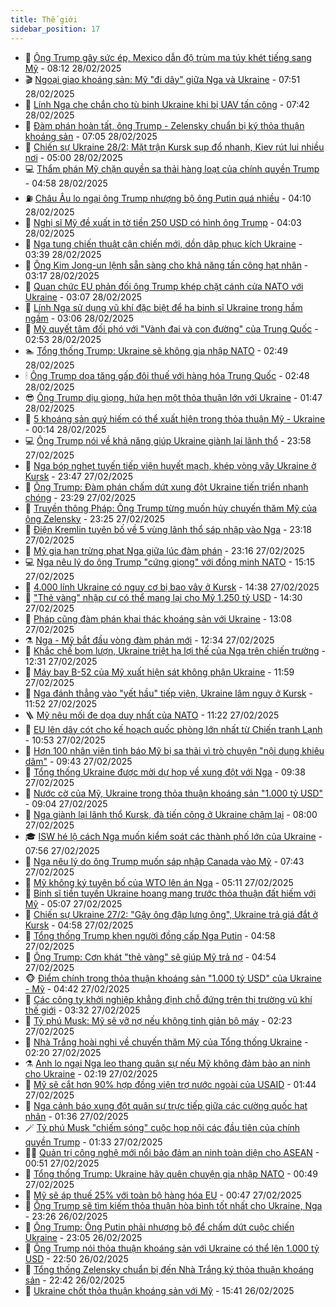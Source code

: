 ```yaml
---
title: Thế giới
sidebar_position: 17
---
```


<!-- dantri-the-gioi:START -->
- 🌋 [Ông Trump gây sức ép, Mexico dẫn độ trùm ma túy khét tiếng sang Mỹ](https://dantri.com.vn/the-gioi/ong-trump-gay-suc-ep-mexico-dan-do-trum-ma-tuy-khet-tieng-sang-my-20250228144912692.htm) - 08:12 28/02/2025
- 🎬 [Ngoại giao khoáng sản: Mỹ &quot;đi dây&quot; giữa Nga và Ukraine](https://dantri.com.vn/the-gioi/ngoai-giao-khoang-san-my-di-day-giua-nga-va-ukraine-20250228143313189.htm) - 07:51 28/02/2025
- 🧰 [Lính Nga che chắn cho tù binh Ukraine khi bị UAV tấn công](https://dantri.com.vn/the-gioi/linh-nga-che-chan-cho-tu-binh-ukraine-khi-bi-uav-tan-cong-20250227205517208.htm) - 07:42 28/02/2025
- 🌋 [Đàm phán hoàn tất, ông Trump - Zelensky chuẩn bị ký thỏa thuận khoáng sản](https://dantri.com.vn/the-gioi/dam-phan-hoan-tat-ong-trump-zelensky-chuan-bi-ky-thoa-thuan-khoang-san-20250228110541855.htm) - 07:05 28/02/2025
- 🗽 [Chiến sự Ukraine 28/2: Mặt trận Kursk sụp đổ nhanh, Kiev rút lui nhiều nơi](https://dantri.com.vn/the-gioi/chien-su-ukraine-282-mat-tran-kursk-sup-do-nhanh-kiev-rut-lui-nhieu-noi-20250228115401477.htm) - 05:00 28/02/2025
- 💻 [Thẩm phán Mỹ chặn quyền sa thải hàng loạt của chính quyền Trump](https://dantri.com.vn/the-gioi/tham-phan-my-chan-quyen-sa-thai-hang-loat-cua-chinh-quyen-trump-20250228113924531.htm) - 04:58 28/02/2025
- ⛽️ [Châu Âu lo ngại ông Trump nhượng bộ ông Putin quá nhiều](https://dantri.com.vn/the-gioi/chau-au-lo-ngai-ong-trump-nhuong-bo-ong-putin-qua-nhieu-20250228102329169.htm) - 04:10 28/02/2025
- 🤩 [Nghị sĩ Mỹ đề xuất in tờ tiền 250 USD có hình ông Trump](https://dantri.com.vn/the-gioi/nghi-si-my-de-xuat-in-to-tien-250-usd-co-hinh-ong-trump-20250228104310215.htm) - 04:03 28/02/2025
- 🧐 [Nga tung chiến thuật cận chiến mới, dồn dập phục kích Ukraine](https://dantri.com.vn/the-gioi/nga-tung-chien-thuat-can-chien-moi-don-dap-phuc-kich-ukraine-20250228102329176.htm) - 03:39 28/02/2025
- 🎊 [Ông Kim Jong-un lệnh sẵn sàng cho khả năng tấn công hạt nhân](https://dantri.com.vn/the-gioi/ong-kim-jong-un-lenh-san-sang-cho-kha-nang-tan-cong-hat-nhan-20250228101427331.htm) - 03:17 28/02/2025
- 📝 [Quan chức EU phản đối ông Trump khép chặt cánh cửa NATO với Ukraine](https://dantri.com.vn/the-gioi/quan-chuc-eu-phan-doi-ong-trump-khep-chat-canh-cua-nato-voi-ukraine-20250228083840613.htm) - 03:07 28/02/2025
- 🤡 [Lính Nga sử dụng vũ khí đặc biệt để hạ binh sĩ Ukraine trong hầm ngầm](https://dantri.com.vn/the-gioi/linh-nga-su-dung-vu-khi-dac-biet-de-ha-binh-si-ukraine-trong-ham-ngam-20250227170305267.htm) - 03:06 28/02/2025
- 🥷 [Mỹ quyết tâm đối phó với &quot;Vành đai và con đường&quot; của Trung Quốc](https://dantri.com.vn/the-gioi/my-quyet-tam-doi-pho-voi-vanh-dai-va-con-duong-cua-trung-quoc-20250228085640591.htm) - 02:53 28/02/2025
- 🏊 [Tổng thống Trump: Ukraine sẽ không gia nhập NATO](https://dantri.com.vn/the-gioi/tong-thong-trump-ukraine-se-khong-gia-nhap-nato-20250228072948865.htm) - 02:49 28/02/2025
- 🕯 [Ông Trump dọa tăng gấp đôi thuế với hàng hóa Trung Quốc](https://dantri.com.vn/the-gioi/ong-trump-doa-tang-gap-doi-thue-voi-hang-hoa-trung-quoc-20250228094110290.htm) - 02:48 28/02/2025
- 😎 [Ông Trump dịu giọng, hứa hẹn một thỏa thuận lớn với Ukraine](https://dantri.com.vn/the-gioi/ong-trump-diu-giong-hua-hen-mot-thoa-thuan-lon-voi-ukraine-20250228081030679.htm) - 01:47 28/02/2025
- 🌈 [5 khoáng sản quý hiếm có thể xuất hiện trong thỏa thuận Mỹ - Ukraine](https://dantri.com.vn/the-gioi/5-khoang-san-quy-hiem-co-the-xuat-hien-trong-thoa-thuan-my-ukraine-20250228070953358.htm) - 00:14 28/02/2025
- 💻 [Ông Trump nói về khả năng giúp Ukraine giành lại lãnh thổ](https://dantri.com.vn/the-gioi/ong-trump-noi-ve-kha-nang-giup-ukraine-gianh-lai-lanh-tho-20250228064605197.htm) - 23:58 27/02/2025
- 🤖 [Nga bóp nghẹt tuyến tiếp viện huyết mạch, khép vòng vây Ukraine ở Kursk](https://dantri.com.vn/the-gioi/nga-bop-nghet-tuyen-tiep-vien-huyet-mach-khep-vong-vay-ukraine-o-kursk-20250228060201337.htm) - 23:47 27/02/2025
- 🦏 [Ông Trump: Đàm phán chấm dứt xung đột Ukraine tiến triển nhanh chóng](https://dantri.com.vn/the-gioi/ong-trump-dam-phan-cham-dut-xung-dot-ukraine-tien-trien-nhanh-chong-20250228062140397.htm) - 23:29 27/02/2025
- 🌁 [Truyền thông Pháp: Ông Trump từng muốn hủy chuyến thăm Mỹ của ông Zelensky](https://dantri.com.vn/the-gioi/truyen-thong-phap-ong-trump-tung-muon-huy-chuyen-tham-my-cua-ong-zelensky-20250228013339771.htm) - 23:25 27/02/2025
- 🐘 [Điện Kremlin tuyên bố về 5 vùng lãnh thổ sáp nhập vào Nga](https://dantri.com.vn/the-gioi/dien-kremlin-tuyen-bo-ve-5-vung-lanh-tho-sap-nhap-vao-nga-20250228052022231.htm) - 23:18 27/02/2025
- 🥷 [Mỹ gia hạn trừng phạt Nga giữa lúc đàm phán](https://dantri.com.vn/the-gioi/my-gia-han-trung-phat-nga-giua-luc-dam-phan-20250228055559555.htm) - 23:16 27/02/2025
- 💻 [Nga nêu lý do ông Trump &quot;cứng giọng&quot; với đồng minh NATO](https://dantri.com.vn/the-gioi/nga-neu-ly-do-ong-trump-cung-giong-voi-dong-minh-nato-20250227220206305.htm) - 15:15 27/02/2025
- 🎡 [4.000 lính Ukraine có nguy cơ bị bao vây ở Kursk](https://dantri.com.vn/the-gioi/4000-linh-ukraine-co-nguy-co-bi-bao-vay-o-kursk-20250227212524354.htm) - 14:38 27/02/2025
- 🧰 [&quot;Thẻ vàng&quot; nhập cư có thể mang lại cho Mỹ 1.250 tỷ USD](https://dantri.com.vn/the-gioi/the-vang-nhap-cu-co-the-mang-lai-cho-my-1250-ty-usd-20250227212226097.htm) - 14:30 27/02/2025
- 🥸 [Pháp cũng đàm phán khai thác khoáng sản với Ukraine](https://dantri.com.vn/the-gioi/phap-cung-dam-phan-khai-thac-khoang-san-voi-ukraine-20250227195139298.htm) - 13:08 27/02/2025
- ⚗️ [Nga - Mỹ bắt đầu vòng đàm phán mới](https://dantri.com.vn/the-gioi/nga-my-bat-dau-vong-dam-phan-moi-20250227185440514.htm) - 12:34 27/02/2025
- 🌮 [Khắc chế bom lượn, Ukraine triệt hạ lợi thế của Nga trên chiến trường](https://dantri.com.vn/the-gioi/khac-che-bom-luon-ukraine-triet-ha-loi-the-cua-nga-tren-chien-truong-20250227165030682.htm) - 12:31 27/02/2025
- 🎃 [Máy bay B-52 của Mỹ xuất hiện sát không phận Ukraine](https://dantri.com.vn/the-gioi/may-bay-b-52-cua-my-xuat-hien-sat-khong-phan-ukraine-20250227180558969.htm) - 11:59 27/02/2025
- 💫 [Nga đánh thẳng vào &quot;yết hầu&quot; tiếp viện, Ukraine lâm nguy ở Kursk](https://dantri.com.vn/the-gioi/nga-danh-thang-vao-yet-hau-tiep-vien-ukraine-lam-nguy-o-kursk-20250227172611587.htm) - 11:52 27/02/2025
- 🪜 [Mỹ nêu mối đe dọa duy nhất của NATO](https://dantri.com.vn/the-gioi/my-neu-moi-de-doa-duy-nhat-cua-nato-20250227165423493.htm) - 11:22 27/02/2025
- 🌋 [EU lên dây cót cho kế hoạch quốc phòng lớn nhất từ Chiến tranh Lạnh](https://dantri.com.vn/the-gioi/eu-len-day-cot-cho-ke-hoach-quoc-phong-lon-nhat-tu-chien-tranh-lanh-20250227174519873.htm) - 10:53 27/02/2025
- 🦏 [Hơn 100 nhân viên tình báo Mỹ bị sa thải vì trò chuyện &quot;nội dung khiêu dâm&quot;](https://dantri.com.vn/the-gioi/hon-100-nhan-vien-tinh-bao-my-bi-sa-thai-vi-tro-chuyen-noi-dung-khieu-dam-20250227150648239.htm) - 09:43 27/02/2025
- 👀 [Tổng thống Ukraine được mời dự họp về xung đột với Nga](https://dantri.com.vn/the-gioi/tong-thong-ukraine-duoc-moi-du-hop-ve-xung-dot-voi-nga-20250227160903724.htm) - 09:38 27/02/2025
- 🧰 [Nước cờ của Mỹ, Ukraine trong thỏa thuận khoáng sản &quot;1.000 tỷ USD&quot;](https://dantri.com.vn/the-gioi/nuoc-co-cua-my-ukraine-trong-thoa-thuan-khoang-san-1000-ty-usd-20250227155340908.htm) - 09:04 27/02/2025
- 🚀 [Nga giành lại lãnh thổ Kursk, đà tiến công ở Ukraine chậm lại](https://dantri.com.vn/the-gioi/nga-gianh-lai-lanh-tho-kursk-da-tien-cong-o-ukraine-cham-lai-20250227145123628.htm) - 08:00 27/02/2025
- 🎓 [ISW hé lộ cách Nga muốn kiểm soát các thành phố lớn của Ukraine](https://dantri.com.vn/the-gioi/isw-he-lo-cach-nga-muon-kiem-soat-cac-thanh-pho-lon-cua-ukraine-20250227144205858.htm) - 07:56 27/02/2025
- 🥸 [Nga nêu lý do ông Trump muốn sáp nhập Canada vào Mỹ](https://dantri.com.vn/the-gioi/nga-neu-ly-do-ong-trump-muon-sap-nhap-canada-vao-my-20250227104300899.htm) - 07:43 27/02/2025
- 🦅 [Mỹ không ký tuyên bố của WTO lên án Nga](https://dantri.com.vn/the-gioi/my-khong-ky-tuyen-bo-cua-wto-len-an-nga-20250227104844168.htm) - 05:11 27/02/2025
- 🤭 [Binh sĩ tiền tuyến Ukraine hoang mang trước thỏa thuận đất hiếm với Mỹ](https://dantri.com.vn/the-gioi/binh-si-tien-tuyen-ukraine-hoang-mang-truoc-thoa-thuan-dat-hiem-voi-my-20250227103500264.htm) - 05:07 27/02/2025
- 🤖 [Chiến sự Ukraine 27/2: &quot;Gậy ông đập lưng ông&quot;, Ukraine trả giá đắt ở Kursk](https://dantri.com.vn/the-gioi/chien-su-ukraine-272-gay-ong-dap-lung-ong-ukraine-tra-gia-dat-o-kursk-20250227115813521.htm) - 04:58 27/02/2025
- 🐲 [Tổng thống Trump khen người đồng cấp Nga Putin](https://dantri.com.vn/the-gioi/tong-thong-trump-khen-nguoi-dong-cap-nga-putin-20250227114720967.htm) - 04:58 27/02/2025
- 🫣 [Ông Trump: Cơn khát &quot;thẻ vàng&quot; sẽ giúp Mỹ trả nợ](https://dantri.com.vn/the-gioi/ong-trump-con-khat-the-vang-se-giup-my-tra-no-20250227112015960.htm) - 04:54 27/02/2025
- 🐵 [Điểm chính trong thỏa thuận khoáng sản &quot;1.000 tỷ USD&quot; của Ukraine - Mỹ](https://dantri.com.vn/the-gioi/diem-chinh-trong-thoa-thuan-khoang-san-1000-ty-usd-cua-ukraine-my-20250227113610811.htm) - 04:42 27/02/2025
- 🫶 [Các công ty khởi nghiệp khẳng định chỗ đứng trên thị trường vũ khí thế giới](https://dantri.com.vn/the-gioi/cac-cong-ty-khoi-nghiep-khang-dinh-cho-dung-tren-thi-truong-vu-khi-the-gioi-20250227103140391.htm) - 03:32 27/02/2025
- 💃 [Tỷ phú Musk: Mỹ sẽ vỡ nợ nếu không tinh giản bộ máy](https://dantri.com.vn/the-gioi/ty-phu-musk-my-se-vo-no-neu-khong-tinh-gian-bo-may-20250227091849967.htm) - 02:23 27/02/2025
- 💫 [Nhà Trắng hoài nghi về chuyến thăm Mỹ của Tổng thống Ukraine](https://dantri.com.vn/the-gioi/nha-trang-hoai-nghi-ve-chuyen-tham-my-cua-tong-thong-ukraine-20250227085022466.htm) - 02:20 27/02/2025
- ⚗️ [Anh lo ngại Nga leo thang quân sự nếu Mỹ không đảm bảo an ninh cho Ukraine](https://dantri.com.vn/the-gioi/anh-lo-ngai-nga-leo-thang-quan-su-neu-my-khong-dam-bao-an-ninh-cho-ukraine-20250227081710093.htm) - 02:19 27/02/2025
- 🥷 [Mỹ sẽ cắt hơn 90% hợp đồng viện trợ nước ngoài của USAID](https://dantri.com.vn/the-gioi/my-se-cat-hon-90-hop-dong-vien-tro-nuoc-ngoai-cua-usaid-20250227081832109.htm) - 01:44 27/02/2025
- 🥸 [Nga cảnh báo xung đột quân sự trực tiếp giữa các cường quốc hạt nhân](https://dantri.com.vn/the-gioi/nga-canh-bao-xung-dot-quan-su-truc-tiep-giua-cac-cuong-quoc-hat-nhan-20250227075946460.htm) - 01:36 27/02/2025
- 🪄 [Tỷ phú Musk &quot;chiếm sóng&quot; cuộc họp nội các đầu tiên của chính quyền Trump](https://dantri.com.vn/the-gioi/ty-phu-musk-chiem-song-cuoc-hop-noi-cac-dau-tien-cua-chinh-quyen-trump-20250227080957556.htm) - 01:33 27/02/2025
- 🧑‍💻 [Quản trị công nghệ mới nổi bảo đảm an ninh toàn diện cho ASEAN](https://dantri.com.vn/the-gioi/quan-tri-cong-nghe-moi-noi-bao-dam-an-ninh-toan-dien-cho-asean-20250227003808382.htm) - 00:51 27/02/2025
- 🤭 [Tổng thống Trump: Ukraine hãy quên chuyện gia nhập NATO](https://dantri.com.vn/the-gioi/tong-thong-trump-ukraine-hay-quen-chuyen-gia-nhap-nato-20250227074437826.htm) - 00:49 27/02/2025
- 🗽 [Mỹ sẽ áp thuế 25% với toàn bộ hàng hóa EU](https://dantri.com.vn/the-gioi/my-se-ap-thue-25-voi-toan-bo-hang-hoa-eu-20250227073556107.htm) - 00:47 27/02/2025
- 🤖 [Ông Trump sẽ tìm kiếm thỏa thuận hòa bình tốt nhất cho Ukraine, Nga](https://dantri.com.vn/the-gioi/ong-trump-se-tim-kiem-thoa-thuan-hoa-binh-tot-nhat-cho-ukraine-nga-20250227060819761.htm) - 23:26 26/02/2025
- 🌈 [Ông Trump: Ông Putin phải nhượng bộ để chấm dứt cuộc chiến Ukraine](https://dantri.com.vn/the-gioi/ong-trump-ong-putin-phai-nhuong-bo-de-cham-dut-cuoc-chien-ukraine-20250227022530156.htm) - 23:05 26/02/2025
- 🤩 [Ông Trump nói thỏa thuận khoáng sản với Ukraine có thể lên 1.000 tỷ USD](https://dantri.com.vn/the-gioi/ong-trump-noi-thoa-thuan-khoang-san-voi-ukraine-co-the-len-1000-ty-usd-20250227052932643.htm) - 22:50 26/02/2025
- 🤗 [Tổng thống Zelensky chuẩn bị đến Nhà Trắng ký thỏa thuận khoáng sản](https://dantri.com.vn/the-gioi/tong-thong-zelensky-chuan-bi-den-nha-trang-ky-thoa-thuan-khoang-san-20250227014319764.htm) - 22:42 26/02/2025
- 🙉 [Ukraine chốt thỏa thuận khoáng sản với Mỹ](https://dantri.com.vn/the-gioi/ukraine-chot-thoa-thuan-khoang-san-voi-my-20250226221444379.htm) - 15:41 26/02/2025<!-- dantri-the-gioi:END -->
